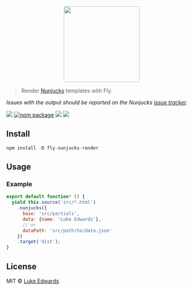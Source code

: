 <div align="center">
  <a href="http://github.com/flyjs/fly">
    <img width=200px  src="https://cloud.githubusercontent.com/assets/8317250/8733685/0be81080-2c40-11e5-98d2-c634f076ccd7.png">
  </a>
</div>

> Render [Nunjucks](https://mozilla.github.io/nunjucks/) templates with Fly.

*Issues with the output should be reported on the Nunjucks [issue tracker](https://github.com/mozilla/nunjucks/issues).*

[![][fly-badge]][fly]
[![npm package][npm-ver-link]][releases]
[![][dl-badge]][npm-pkg-link]
[![][travis-badge]][travis-link]

## Install

```a
npm install -D fly-nunjucks-render
```

## Usage

### Example
```js
export default function* () {
  yield this.source('src/*.html')
    .nunjucks({
      base: 'src/partials',
      data: {name: 'Luke Edwards'},
      // or
      dataPath: 'src/path/to/data.json'
    })
    .target('dist');
}
```

## License

MIT © [Luke Edwards](https://lukeed.com)

[releases]:     https://github.com/lukeed/fly-nunjucks/releases
[fly]:          https://www.github.com/flyjs/fly
[fly-badge]:    https://img.shields.io/badge/fly-JS-05B3E1.svg?style=flat-square
[mit-badge]:    https://img.shields.io/badge/license-MIT-444444.svg?style=flat-square
[npm-pkg-link]: https://www.npmjs.org/package/fly-nunjucks
[npm-ver-link]: https://img.shields.io/npm/v/fly-nunjucks.svg?style=flat-square
[dl-badge]:     http://img.shields.io/npm/dm/fly-nunjucks.svg?style=flat-square
[travis-link]:  https://travis-ci.org/lukeed/fly-nunjucks
[travis-badge]: http://img.shields.io/travis/lukeed/fly-nunjucks.svg?style=flat-square
